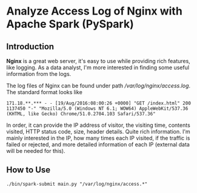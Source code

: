 # Analyze Access Log of Nginx with Apache Spark (PySpark)

## Introduction

**Nginx** is a great web server, it's easy to use while providing rich features, like logging. As a data analyst, I'm more interested in finding some useful information from the logs.

The log files of Nginx can be found under path */var/log/nginx/access.log*. The standard format looks like

```
171.18.**.*** - - [19/Aug/2016:08:00:26 +0000] "GET /index.html" 200 1137450 "-" "Mozilla/5.0 (Windows NT 6.1; WOW64) AppleWebKit/537.36 (KHTML, like Gecko) Chrome/51.0.2704.103 Safari/537.36"
```

In order, it can provide the IP address of visitor, the visiting time, contents visited, HTTP status code, size, header details. Quite rich information. I'm mainly interested in the IP, how many times each IP visited, if the traffic is failed or rejected, and more detailed information of each IP (external data will be needed for this).

## How to Use

```{bash}
./bin/spark-submit main.py "/var/log/nginx/access.*"
```
